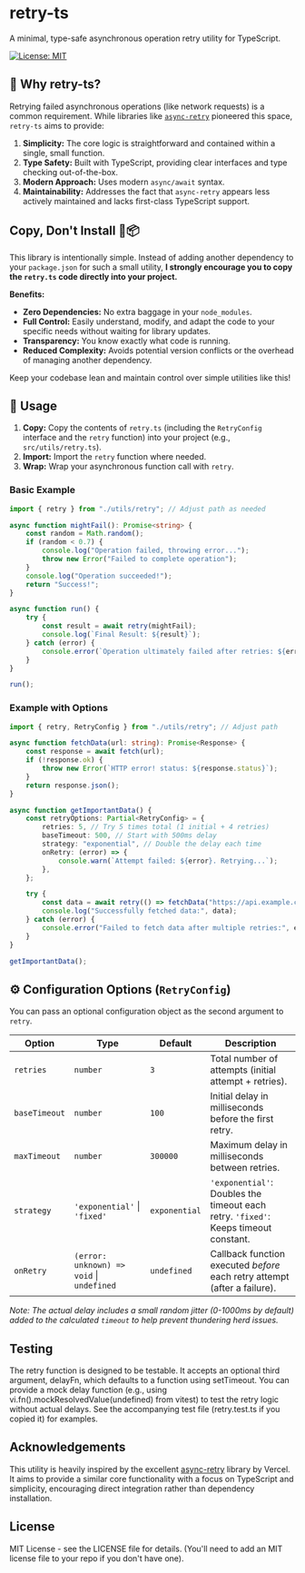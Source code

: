 # retry-ts

A minimal, type-safe asynchronous operation retry utility for TypeScript.

[![License: MIT](https://img.shields.io/badge/License-MIT-yellow.svg)](https://opensource.org/licenses/MIT)

## 🤔 Why retry-ts?

Retrying failed asynchronous operations (like network requests) is a common requirement. While libraries like
[`async-retry`](https://github.com/vercel/async-retry) pioneered this space, `retry-ts` aims to provide:

1.  **Simplicity:** The core logic is straightforward and contained within a single, small function.
2.  **Type Safety:** Built with TypeScript, providing clear interfaces and type checking out-of-the-box.
3.  **Modern Approach:** Uses modern `async/await` syntax.
4.  **Maintainability:** Addresses the fact that `async-retry` appears less actively maintained and lacks first-class
    TypeScript support.

## Copy, Don't Install 🚫📦

This library is intentionally simple. Instead of adding another dependency to your `package.json` for such a small
utility, **I strongly encourage you to copy the `retry.ts` code directly into your project.**

**Benefits:**

- **Zero Dependencies:** No extra baggage in your `node_modules`.
- **Full Control:** Easily understand, modify, and adapt the code to your specific needs without waiting for library
  updates.
- **Transparency:** You know exactly what code is running.
- **Reduced Complexity:** Avoids potential version conflicts or the overhead of managing another dependency.

Keep your codebase lean and maintain control over simple utilities like this!

## 🚀 Usage

1.  **Copy:** Copy the contents of `retry.ts` (including the `RetryConfig` interface and the `retry` function) into your
    project (e.g., `src/utils/retry.ts`).
2.  **Import:** Import the `retry` function where needed.
3.  **Wrap:** Wrap your asynchronous function call with `retry`.

### Basic Example

```typescript
import { retry } from "./utils/retry"; // Adjust path as needed

async function mightFail(): Promise<string> {
    const random = Math.random();
    if (random < 0.7) {
        console.log("Operation failed, throwing error...");
        throw new Error("Failed to complete operation");
    }
    console.log("Operation succeeded!");
    return "Success!";
}

async function run() {
    try {
        const result = await retry(mightFail);
        console.log(`Final Result: ${result}`);
    } catch (error) {
        console.error(`Operation ultimately failed after retries: ${error}`);
    }
}

run();
```

### Example with Options

```typescript
import { retry, RetryConfig } from "./utils/retry"; // Adjust path

async function fetchData(url: string): Promise<Response> {
    const response = await fetch(url);
    if (!response.ok) {
        throw new Error(`HTTP error! status: ${response.status}`);
    }
    return response.json();
}

async function getImportantData() {
    const retryOptions: Partial<RetryConfig> = {
        retries: 5, // Try 5 times total (1 initial + 4 retries)
        baseTimeout: 500, // Start with 500ms delay
        strategy: "exponential", // Double the delay each time
        onRetry: (error) => {
            console.warn(`Attempt failed: ${error}. Retrying...`);
        },
    };

    try {
        const data = await retry(() => fetchData("https://api.example.com/data"), retryOptions);
        console.log("Successfully fetched data:", data);
    } catch (error) {
        console.error("Failed to fetch data after multiple retries:", error);
    }
}

getImportantData();
```

## ⚙️ Configuration Options (`RetryConfig`)

You can pass an optional configuration object as the second argument to `retry`.

| Option       | Type                                    | Default   | Description                                                                                      |
|--------------|-----------------------------------------|-----------|--------------------------------------------------------------------------------------------------|
| `retries`    | `number`                                | `3`       | Total number of attempts (initial attempt + retries).                                            |
| `baseTimeout`| `number`                                | `100`     | Initial delay in milliseconds before the first retry.                                           |
| `maxTimeout` | `number`                                | `300000`  | Maximum delay in milliseconds between retries.                                                   |
| `strategy`   | `'exponential'` \| `'fixed'`           | `exponential` | `'exponential'`: Doubles the timeout each retry. `'fixed'`: Keeps timeout constant.            |
| `onRetry`    | `(error: unknown) => void` \| `undefined` | `undefined` | Callback function executed _before_ each retry attempt (after a failure).                        |

_Note: The actual delay includes a small random jitter (0-1000ms by default) added to the calculated `timeout` to help prevent thundering herd issues._

## Testing

The retry function is designed to be testable. It accepts an optional third argument, delayFn, which defaults to a
function using setTimeout. You can provide a mock delay function (e.g., using vi.fn().mockResolvedValue(undefined) from
vitest) to test the retry logic without actual delays. See the accompanying test file (retry.test.ts if you copied it)
for examples.

## Acknowledgements

This utility is heavily inspired by the excellent [async-retry](https://github.com/vercel/async-retry) library by
Vercel. It aims to provide a similar core functionality with a focus on TypeScript and simplicity, encouraging direct
integration rather than dependency installation.

## License

MIT License - see the LICENSE file for details. (You'll need to add an MIT license file to your repo if you don't have
one).
